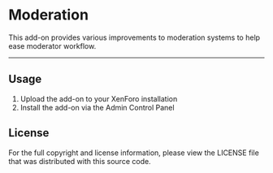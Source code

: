 Moderation
==========
This add-on provides various improvements to moderation systems to help ease
moderator workflow.

--------------------------------------------------------------------------------

Usage
-----
1. Upload the add-on to your XenForo installation
2. Install the add-on via the Admin Control Panel

License
-------
For the full copyright and license information, please view the LICENSE file
that was distributed with this source code.
